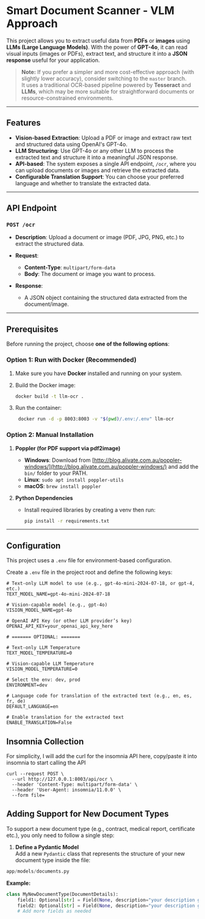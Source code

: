 # Smart Document Scanner - VLM Approach

This project allows you to extract useful data from **PDFs** or **images** using **LLMs (Large Language Models)**. With the power of **GPT-4o**, it can read visual inputs (images or PDFs), extract text, and structure it into a **JSON response** useful for your application.

> **Note:** If you prefer a simpler and more cost-effective approach (with slightly lower accuracy), consider switching to the `master` branch.  
> It uses a traditional OCR-based pipeline powered by **Tesseract** and **LLMs**, which may be more suitable for straightforward documents or resource-constrained environments.

---

## Features

- **Vision-based Extraction**: Upload a PDF or image and extract raw text and structured data using OpenAI's GPT-4o.
- **LLM Structuring**: Use GPT-4o or any other LLM to process the extracted text and structure it into a meaningful JSON response.
- **API-based**: The system exposes a single API endpoint, `/ocr`, where you can upload documents or images and retrieve the extracted data.
- **Configurable Translation Support**: You can choose your preferred language and whether to translate the extracted data.

---

## API Endpoint

### `POST /ocr`

- **Description**: Upload a document or image (PDF, JPG, PNG, etc.) to extract the structured data.
- **Request**:
  - **Content-Type**: `multipart/form-data`
  - **Body**: The document or image you want to process.
  
- **Response**:
  - A JSON object containing the structured data extracted from the document/image.

---

## Prerequisites

Before running the project, choose **one of the following options**:

### Option 1: Run with Docker (Recommended)

1. Make sure you have **Docker** installed and running on your system.
2. Build the Docker image:

   ```bash
   docker build -t llm-ocr .
   ```
3. Run the container:
   ```bash
    docker run -d -p 8003:8003 -v "$(pwd)/.env:/.env" llm-ocr
   ```

### Option 2: Manual Installation

1. **Poppler (for PDF support via pdf2image)**

   - **Windows**: Download from [http://blog.alivate.com.au/poppler-windows/](http://blog.alivate.com.au/poppler-windows/) and add the `bin/` folder to your PATH.
   - **Linux**: `sudo apt install poppler-utils`
   - **macOS**: `brew install poppler`

2. **Python Dependencies**

   - Install required libraries by creating a venv then run:

     ```bash
     pip install -r requirements.txt
     ```

---

## Configuration

This project uses a `.env` file for environment-based configuration.

Create a `.env` file in the project root and define the following keys:

```env
# Text-only LLM model to use (e.g., gpt-4o-mini-2024-07-18, or gpt-4, etc.)
TEXT_MODEL_NAME=gpt-4o-mini-2024-07-18

# Vision-capable model (e.g., gpt-4o)
VISION_MODEL_NAME=gpt-4o

# OpenAI API Key (or other LLM provider’s key)
OPENAI_API_KEY=your_openai_api_key_here

# ======= OPTIONAL: =======

# Text-only LLM Temperature
TEXT_MODEL_TEMPERATURE=0

# Vision-capable LLM Temperature
VISION_MODEL_TEMPERATURE=0

# Select the env: dev, prod
ENVIRONMENT=dev

# Language code for translation of the extracted text (e.g., en, es, fr, de)
DEFAULT_LANGUAGE=en

# Enable translation for the extracted text
ENABLE_TRANSLATION=False
```

## Insomnia Collection
For simplicity, I will add the curl for the insomnia API here, copy/paste it into insomnia to start calling the API
```commandline
curl --request POST \
  --url http://127.0.0.1:8003/api/ocr \
  --header 'Content-Type: multipart/form-data' \
  --header 'User-Agent: insomnia/11.0.0' \
  --form file=
```

## Adding Support for New Document Types

To support a new document type (e.g., contract, medical report, certificate  etc.), you only need to follow a single step:

1. **Define a Pydantic Model**  
   Add a new `Pydantic` class that represents the structure of your new document type inside the file:

```python
app/models/documents.py
```

**Example:**
```python
class MyNewDocumentType(DocumentDetails):
    field1: Optional[str] = Field(None, description="your description goes here")
    field2: Optional[str] = Field(None, description="your description goes here")
    # Add more fields as needed
```
